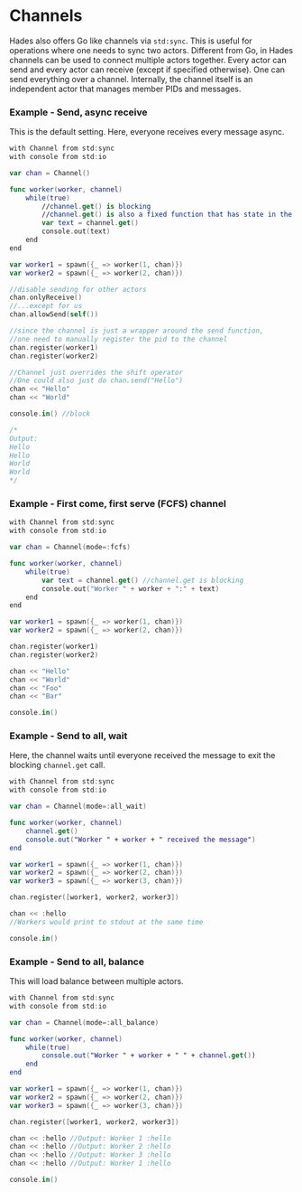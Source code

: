 # Channels

Hades also offers Go like channels via `std:sync`. This is useful for operations where one needs to sync two actors. Different from Go, in Hades channels can be used to connect multiple actors together. Every actor can send and every actor can receive \(except if specified otherwise\). One can send everything over a channel. Internally, the channel itself is an independent actor that manages member PIDs and messages. 

### Example - Send, async receive

This is the default setting. Here, everyone receives every message async.

```swift
with Channel from std:sync
with console from std:io

var chan = Channel()

func worker(worker, channel)
    while(true)
        //channel.get() is blocking
        //channel.get() is also a fixed function that has state in the receiving process
        var text = channel.get()
        console.out(text)
    end
end

var worker1 = spawn({_ => worker(1, chan)})
var worker2 = spawn({_ => worker(2, chan)})

//disable sending for other actors
chan.onlyReceive()
//...except for us
chan.allowSend(self())

//since the channel is just a wrapper around the send function,
//one need to manually register the pid to the channel
chan.register(worker1) 
chan.register(worker2)

//Channel just overrides the shift operator
//One could also just do chan.send("Hello")
chan << "Hello"
chan << "World"

console.in() //block

/*
Output:
Hello
Hello
World
World
*/
```

### Example - First come, first serve \(FCFS\) channel

```swift
with Channel from std:sync
with console from std:io

var chan = Channel(mode=:fcfs)

func worker(worker, channel)
    while(true)
        var text = channel.get() //channel.get is blocking
        console.out("Worker " + worker + ":" + text)
    end
end

var worker1 = spawn({_ => worker(1, chan)})
var worker2 = spawn({_ => worker(2, chan)})

chan.register(worker1) 
chan.register(worker2)

chan << "Hello"
chan << "World"
chan << "Foo"
chan << "Bar"

console.in()
```

### Example - Send to all, wait

Here, the channel waits until everyone received the message to exit the blocking `channel.get` call. 

```swift
with Channel from std:sync
with console from std:io

var chan = Channel(mode=:all_wait)

func worker(worker, channel)
    channel.get()
    console.out("Worker " + worker + " received the message")    
end

var worker1 = spawn({_ => worker(1, chan)})
var worker2 = spawn({_ => worker(2, chan)})
var worker3 = spawn({_ => worker(3, chan)})

chan.register([worker1, worker2, worker3])

chan << :hello
//Workers would print to stdout at the same time

console.in()
```

### Example - Send to all, balance

This will load balance between multiple actors.

```swift
with Channel from std:sync
with console from std:io

var chan = Channel(mode=:all_balance)

func worker(worker, channel)
    while(true)
        console.out("Worker " + worker + " " + channel.get())    
    end
end

var worker1 = spawn({_ => worker(1, chan)})
var worker2 = spawn({_ => worker(2, chan)})
var worker3 = spawn({_ => worker(3, chan)})

chan.register([worker1, worker2, worker3])

chan << :hello //Output: Worker 1 :hello
chan << :hello //Output: Worker 2 :hello
chan << :hello //Output: Worker 3 :hello
chan << :hello //Output: Worker 1 :hello

console.in()
```



